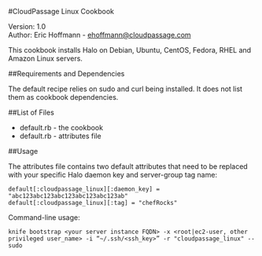 <!-- Write your ReadMe in markdown format, using this template. Use the GitHub Flavored markdown, as described here:
* https://help.github.com/articles/github-flavored-markdown -- most of what you need
* http://daringfireball.net/projects/markdown/syntax -- additional markdown details & background> -->


#CloudPassage Linux Cookbook <!-- title of your ReadMe -->

Version: 1.0  
Author: Eric Hoffmann - ehoffmann@cloudpassage.com

<!-- high-level summary of what this tool does and why it is useful. At least one paragraph -->

This cookbook installs Halo on Debian, Ubuntu, CentOS, Fedora, RHEL and Amazon Linux servers.


##Requirements and Dependencies
<!-- required packages, gems, libraries, other entities that this program needs to run.
Use asterisk-space if you want to make a bullet item.   -->

The default recipe relies on sudo and curl being installed. It does not list them as cookbook dependencies.


##List of Files
<!-- list all libraries, scripts, other files provided with this tool. 
Use asterisk-space if you want to make a bullet item.  -->

* default.rb - the cookbook
* default.rb - attributes file


##Usage
<!-- show a typical usage statement, syntax diagram, or step-by-step usage instructions.  -->
<!-- Indent code blocks and command-line examples 4 spaces -->
<!-- Show output examples, if useful --> 
<!-- Make subsections if desired. Use 3 hashmarks and asterisks for subheadings, e.g., "###*Required Customizations:*" -->

The attributes file contains two default attributes that need to be replaced with your specific Halo daemon key and server-group tag name:

    default[:cloudpassage_linux][:daemon_key] = "abc123abc123abc123abc123abc123ab"
    default[:cloudpassage_linux][:tag] = "chefRocks"

Command-line usage:

    knife bootstrap <your server instance FQDN> -x <root|ec2-user, other privileged user_name> -i “~/.ssh/<ssh_key>” -r "cloudpassage_linux" --sudo

<!-- NOTE: Do not include license material in this file; that belongs in LICENSE.txt and in the source-code files themselves. -->
